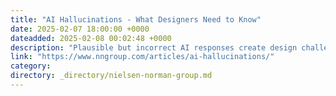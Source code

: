 ```yaml
---
title: "AI Hallucinations - What Designers Need to Know"
date: 2025-02-07 18:00:00 +0000
dateadded: 2025-02-08 00:02:48 +0000
description: "Plausible but incorrect AI responses create design challenges and user distrust. Discover evidence-based UI patterns to help users identify fabrications."
link: "https://www.nngroup.com/articles/ai-hallucinations/"
category:
directory: _directory/nielsen-norman-group.md
---
```

